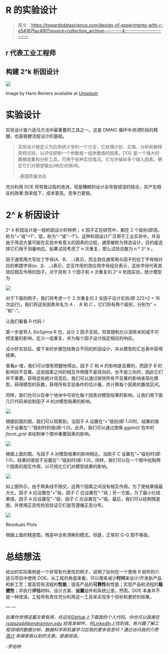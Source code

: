 # R 的实验设计

> 原文：<https://towardsdatascience.com/design-of-experiments-with-r-e54167fac490?source=collection_archive---------4----------------------->

## r 代表工业工程师

## 构建 2^k 析因设计

![](img/cff7a7d98cd59782a8859af33c264fe9.png)

Image by Hans Reniers available at [Unsplash](https://unsplash.com/photos/lQGJCMY5qcM)

# 实验设计

实验设计是六适马方法中最重要的工具之一。这是 DMAIC 循环中*改进*阶段的精髓，也是稳健流程设计的基础。

> 实验设计被定义为应用统计学的一个分支，它处理计划、实施、分析和解释受控试验，以评估控制一个参数或一组参数值的因素。DOE 是一个强大的数据收集和分析工具，可用于各种实验情况。它允许操纵多个输入因素，确定它们对期望输出(响应)的影响。
> 
> -美国质量协会

充分利用 DOE 将导致过程的改进，但是糟糕的设计会导致错误的结论，并产生相反的效果:效率低下，成本更高，竞争力更弱。

# 2^ *k* 析因设计

2^ *k* 析因设计是一般析因设计的特例； *k* 因子正在研究中，都在 2 个级别(即高，称为“+”或“+1”，低，称为“-”或“--1”)。这种析因设计广泛用于工业实验中，并且由于筛选大量可能在实验中有意义的因素的过程，通常被称为筛选设计，目的是选择它们用于测量响应。如果试验考虑了 *n* 次重复，那么试验总数为 *n* * 2^ *k* 。

因子通常用大写拉丁字母(A、B、…)表示，而主效应通常用与因子的拉丁字母相对应的希腊字母(α、β、…)表示，交互作用的效应用字母组合表示，这些字母代表其效应相互作用的因子。对于具有 3 个因子和 *n* 次重复的 2^ *k* 析因实验，统计模型为

![](img/4112e1feff288eb5dc2f55bbef926dfe.png)

对于下面的例子，我们将考虑一个 2 次重复的 2 全因子设计实验(即 2*2*2*2 = 16 次运行)。我们将这些因素命名为 *A* 、 *B* 和 *C* ，它们将有两个级别，分别为“ *+* ”和“-”。

让我们看看 R 代码！

第一步是导入 *SixSgima* R 包，设计 2 因子实验，将其随机化以消除未知或不可控变量的影响，定义一组重复，并为每个因子设计指定相应的响应。

设计好实验后，接下来的步骤包括聚合不同的析因设计，并从模型的汇总表中获得结果。

查看*p*-值，我们可以很有把握地得出，因子 *C* 和 *A* 的影响是显著的，而因子 *B* 的影响则不显著。这些因素之间的相互作用既不是双向的，也不是三向的，因此它们并不重要。获得这些统计信息后，我们可以通过排除所有不显著的影响来简化模型，获得模型的系数，获得所有实验条件的估计量，并计算每个因素的置信区间。

同样，我们也可以在单个地块中可视化每个因素对模型结果的影响。让我们用下面几行代码来绘制因子 *A* 的对模型结果的影响。

![](img/aac8497ac5ea9d094e3fd9084e402b01.png)

根据前面的图，我们可以观察到，当因子 *A* 设置在“+”级别(即 1.0)时，结果的值大于设置在“-”级别时的值(即-1.0)。此外，我们可以通过使用 *ggplot2* 包中的 *facet_grid* 来绘制单个图中重要因素的影响。

![](img/69542af80fff57b02b273868ecc8ea89.png)

根据上面的图，与因子 *A* 对模型结果的影响相比，当因子 *C* 设置在“+”级别时(即 1.0)，结果的值低于设置在“-”级别时(即-1.0)。同样，我们可以在一个图中绘制两个因素的相互作用，以可视化它们对模型结果的影响。

![](img/3c0dd345ab43b6f80746c5137b4de154.png)

如上图所示，由于两条线不相交，这两个因素之间没有相互作用。为了使结果值最大化，因子 *A* 应设置在“+”级，因子 *C* 应设置在“-”级；另一方面，为了最小化结果值，因子 *A* 应设置在“-”级，因子 *C* 应设置在“+”级。最后，我们可以绘制残差图，并使用正态性检验验证它们是否遵循正态分布。

![](img/ce952d885392aa7d293d21e65e665aa9.png)

Residuals Plots

根据上面的残差图，残差中没有清晰的模式。但是，正常的 Q-Q 图不够直。

# 总结想法

给出的实际案例是一个非常有代表性的例子，说明了如何在一个使用 R 软件的六适马项目中使用 DOE。从工程的角度来看，可以用来减少**时间**来设计/开发新产品和新工艺；提高现有流程的**性能**；提高产品的**可靠性**和性能；实现产品和流程的**稳健性**；并执行**评估**材料、设计方案、**设置**组件和系统公差。然而，DOE 本身并不是一种改进。工程师有责任充分利用这一工具来实现多个目标和更好的结果。

*— —*

*如果你觉得这篇文章有用，欢迎在*[*GitHub*](https://github.com/rsalaza4/R-for-Industrial-Engineering/tree/master/Design%20of%20Experiments)*上下载我的个人代码。你也可以直接在 rsalaza4@binghamton.edu 给我发邮件，在*[*LinkedIn*](https://www.linkedin.com/in/roberto-salazar-reyna/)*上找到我。有兴趣了解工程领域的数据分析、数据科学和机器学习应用的更多信息吗？通过访问我的介质* [*简介*](https://robertosalazarr.medium.com/) *来探索我以前的文章。感谢阅读。*

*-罗伯特*